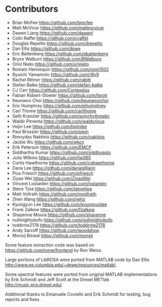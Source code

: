 Contributors
============

* Brian McFee <https://github.com/bmcfee>
* Matt McVicar <https://github.com/mattmcvicar>
* Dawen Liang <https://github.com/dawenl>
* Colin Raffel <https://github.com/craffel>
* Douglas Repetto <https://github.com/drepetto>
* Dan Ellis <https://github.com/dpwe>
* Eric Battenberg <https://github.com/ebattenberg>
* Bryce Walburn <https://github.com/BWalburn>
* Oriol Nieto <https://github.com/urinieto>
* Romain Hennequin <https://github.com/romi1502>
* Ryuichi Yamamoto <https://github.com/r9y9>
* Rachel Bittner <https://github.com/rabitt>
* Stefan Balke <https://github.com/stefan-balke>
* CJ Carr <https://github.com/Cortexelus>
* Fabian Robert-Stoeter <https://github.com/faroit>
* Keunwoo Choi <https://github.com/keunwoochoi>
* Eric Humphrey <https://github.com/ejhumphrey>
* Carl Thome <https://github.com/carlthome>
* Seth Kranzler <https://github.com/polyrhythmatic>
* Waldir Pimenta <https://github.com/waldyrious>
* Hojin Lee <https://github.com/hojinlee>
* Paul Brossier <https://github.com/piem>
* Rimvydas Naktinis <https://github.com/naktinis>
* Jackie Wu <https://github.com/wkcn>
* Erik Peterson <https://github.com/EMCP>
* Siddhartha Kumar <https://github.com/siddhugolu>
* Julia Wilkins <https://github.com/jlw365>
* Curtis Hawthorne <https://github.com/cghawthorne>
* Dana Lee <https://github.com/danagilliann>
* Pius Friesch <https://github.com/pfriesch>
* Ziyao Wei <https://github.com/ZiyaoWei>
* Vincent Lostanlen <https://github.com/lostanlen>
* Steve Tjoa <https://github.com/stevetjoa>
* Matt Vollrath <https://github.com/mvollrath>
* Zhen Wang <https://github.com/nehz>
* Kyungyun Lee <https://github.com/kyungyunlee>
* Frank Zalkow <https://github.com/fzalkow>
* Shayenne Moura <https://github.com/shayenne>
* nullmightybofo <https://github.com/nullmightybofo>
* toddrme2178 <https://github.com/toddrme2178>
* Andy Sarroff <https://github.com/woodshop>
* Monsij Biswal <https://github.com/monsij>

Some feature extraction code was based on <https://github.com/ronw/frontend> by Ron Weiss.

Large portions of LibROSA were ported from MATLAB code by Dan Ellis <http://www.ee.columbia.edu/~dpwe/resources/matlab/>.

Some spectral features were ported from original MATLAB implementations by Erik Schmidt and Jeff Scott
at the Drexel METlab <http://music.ece.drexel.edu/>

Additional thanks to Emanuele Coviello and Erik Schmidt for testing, bug reports and fixes.
